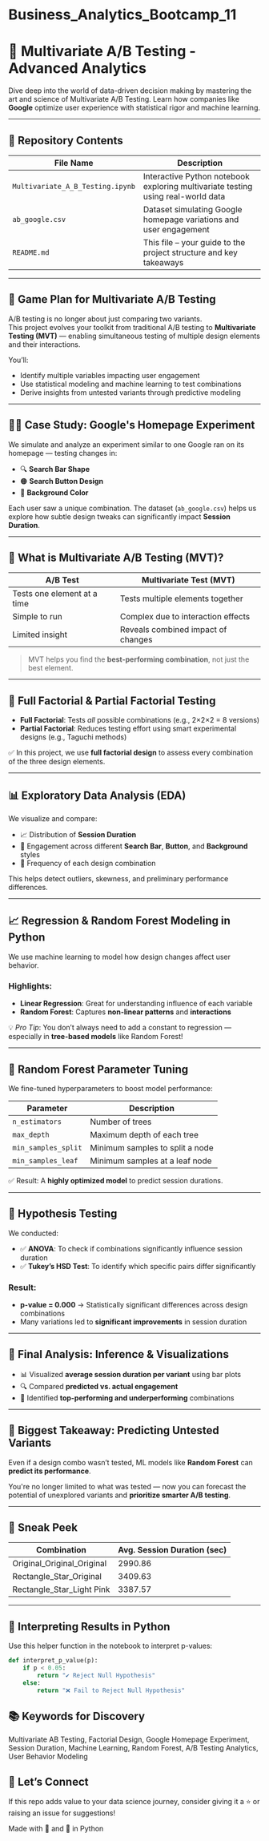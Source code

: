 # Business_Analytics_Bootcamp_11


# 🧪 Multivariate A/B Testing - Advanced Analytics

Dive deep into the world of data-driven decision making by mastering the art and science of Multivariate A/B Testing. Learn how companies like **Google** optimize user experience with statistical rigor and machine learning.

---

## 📁 Repository Contents

| File Name                      | Description                                                        |
|-------------------------------|--------------------------------------------------------------------|
| `Multivariate_A_B_Testing.ipynb` | Interactive Python notebook exploring multivariate testing using real-world data |
| `ab_google.csv`               | Dataset simulating Google homepage variations and user engagement |
| `README.md`                   | This file – your guide to the project structure and key takeaways |

---

## 🧠 Game Plan for Multivariate A/B Testing

A/B testing is no longer about just comparing two variants.  
This project evolves your toolkit from traditional A/B testing to **Multivariate Testing (MVT)** — enabling simultaneous testing of multiple design elements and their interactions.

You’ll:
- Identify multiple variables impacting user engagement
- Use statistical modeling and machine learning to test combinations
- Derive insights from untested variants through predictive modeling

---

## 🕵️‍♂️ Case Study: Google's Homepage Experiment

We simulate and analyze an experiment similar to one Google ran on its homepage — testing changes in:

- 🔍 **Search Bar Shape**
- 🟠 **Search Button Design**
- 🎨 **Background Color**

Each user saw a unique combination. The dataset (`ab_google.csv`) helps us explore how subtle design tweaks can significantly impact **Session Duration**.

---

## 🔬 What is Multivariate A/B Testing (MVT)?

| A/B Test                        | Multivariate Test (MVT)                             |
|---------------------------------|-----------------------------------------------------|
| Tests one element at a time     | Tests multiple elements together                    |
| Simple to run                   | Complex due to interaction effects                  |
| Limited insight                 | Reveals combined impact of changes                  |

> MVT helps you find the **best-performing combination**, not just the best element.

---

## 🔧 Full Factorial & Partial Factorial Testing

- **Full Factorial**: Tests *all* possible combinations (e.g., 2×2×2 = 8 versions)
- **Partial Factorial**: Reduces testing effort using smart experimental designs (e.g., Taguchi methods)

✅ In this project, we use **full factorial design** to assess every combination of the three design elements.

---

## 📊 Exploratory Data Analysis (EDA)

We visualize and compare:

- 📈 Distribution of **Session Duration**
- 👥 Engagement across different **Search Bar**, **Button**, and **Background** styles
- 🔄 Frequency of each design combination

This helps detect outliers, skewness, and preliminary performance differences.

---

## 📈 Regression & Random Forest Modeling in Python

We use machine learning to model how design changes affect user behavior.

### Highlights:
- **Linear Regression**: Great for understanding influence of each variable
- **Random Forest**: Captures **non-linear patterns** and **interactions**

💡 *Pro Tip*: You don’t always need to add a constant to regression — especially in **tree-based models** like Random Forest!

---

## 🌲 Random Forest Parameter Tuning

We fine-tuned hyperparameters to boost model performance:

| Parameter           | Description                          |
|---------------------|--------------------------------------|
| `n_estimators`      | Number of trees                      |
| `max_depth`         | Maximum depth of each tree           |
| `min_samples_split` | Minimum samples to split a node      |
| `min_samples_leaf`  | Minimum samples at a leaf node       |

✅ Result: A **highly optimized model** to predict session durations.

---

## 🧪 Hypothesis Testing

We conducted:

- ✅ **ANOVA**: To check if combinations significantly influence session duration
- ✅ **Tukey’s HSD Test**: To identify which specific pairs differ significantly

### Result:
- **p-value = 0.000** → Statistically significant differences across design combinations  
- Many variations led to **significant improvements** in session duration

---

## 📌 Final Analysis: Inference & Visualizations

- 📊 Visualized **average session duration per variant** using bar plots
- 🔍 Compared **predicted vs. actual engagement**
- 🎯 Identified **top-performing and underperforming** combinations

---

## 🚀 Biggest Takeaway: Predicting Untested Variants

Even if a design combo wasn’t tested, ML models like **Random Forest** can **predict its performance**.

You're no longer limited to what was tested — now you can forecast the potential of unexplored variants and **prioritize smarter A/B testing**.

---

## 📸 Sneak Peek

| Combination                  | Avg. Session Duration (sec) |
|------------------------------|-----------------------------|
| Original_Original_Original   | 2990.86                     |
| Rectangle_Star_Original      | 3409.63                     |
| Rectangle_Star_Light Pink    | 3387.57                     |

---

## 🧠 Interpreting Results in Python

Use this helper function in the notebook to interpret p-values:

```python
def interpret_p_value(p):
    if p < 0.05:
        return "✔️ Reject Null Hypothesis"
    else:
        return "❌ Fail to Reject Null Hypothesis"


```

## 📚 Keywords for Discovery

  Multivariate AB Testing, Factorial Design, Google Homepage Experiment,
  Session Duration, Machine Learning, Random Forest, A/B Testing Analytics, User Behavior Modeling

## 🤝 Let’s Connect

If this repo adds value to your data science journey, consider giving it a ⭐️ or raising an issue for suggestions!

Made with 🧠 and 🐍 in Python


